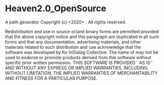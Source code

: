 # Heaven2.0_OpenSource
A path generator
Copyright (c) <2020> <Calin Segal>.
All rights reserved.

Redistribution and use in source or/and binary forms are permitted
provided that the above copyright notice and this paragraph are
duplicated in all such forms and that any documentation,
advertising materials, and other materials related to such
distribution and use acknowledge that the software was developed
by  <Calin Segal> for InDialog Collective. The name of 
<InDialog> may not be used to endorse or promote products derived
from this software without specific prior written permission.
THIS SOFTWARE IS PROVIDED ``AS IS'' AND WITHOUT ANY EXPRESS OR
IMPLIED WARRANTIES, INCLUDING, WITHOUT LIMITATION, THE IMPLIED
WARRANTIES OF MERCHANTABILITY AND FITNESS FOR A PARTICULAR PURPOSE.
